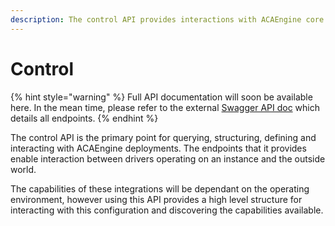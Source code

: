 ```yaml
---
description: The control API provides interactions with ACAEngine core.
---
```


# Control

{% hint style="warning" %}
Full API documentation will soon be available here. In the mean time, please refer to the external [Swagger API doc](https://app.swaggerhub.com/apis/ACAprojects/ACAEngine/3.5.0#/) which details all endpoints.
{% endhint %}

The control API is the primary point for querying, structuring, defining and interacting with ACAEngine deployments. The endpoints that it provides enable interaction between drivers operating on an instance and the outside world.

The capabilities of these integrations will be dependant on the operating environment, however using this API provides a high level structure for interacting with this configuration and discovering the capabilities available.

